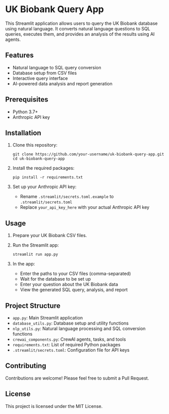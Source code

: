 # UK Biobank Query App

This Streamlit application allows users to query the UK Biobank database using natural language. It converts natural language questions to SQL queries, executes them, and provides an analysis of the results using AI agents.

## Features

- Natural language to SQL query conversion
- Database setup from CSV files
- Interactive query interface
- AI-powered data analysis and report generation

## Prerequisites

- Python 3.7+
- Anthropic API key

## Installation

1. Clone this repository:
   ```
   git clone https://github.com/your-username/uk-biobank-query-app.git
   cd uk-biobank-query-app
   ```

2. Install the required packages:
   ```
   pip install -r requirements.txt
   ```

3. Set up your Anthropic API key:
   - Rename `.streamlit/secrets.toml.example` to `.streamlit/secrets.toml`
   - Replace `your_api_key_here` with your actual Anthropic API key

## Usage

1. Prepare your UK Biobank CSV files.

2. Run the Streamlit app:
   ```
   streamlit run app.py
   ```

3. In the app:
   - Enter the paths to your CSV files (comma-separated)
   - Wait for the database to be set up
   - Enter your question about the UK Biobank data
   - View the generated SQL query, analysis, and report

## Project Structure

- `app.py`: Main Streamlit application
- `database_utils.py`: Database setup and utility functions
- `nlp_utils.py`: Natural language processing and SQL conversion functions
- `crewai_components.py`: CrewAI agents, tasks, and tools
- `requirements.txt`: List of required Python packages
- `.streamlit/secrets.toml`: Configuration file for API keys

## Contributing

Contributions are welcome! Please feel free to submit a Pull Request.

## License

This project is licensed under the MIT License.
